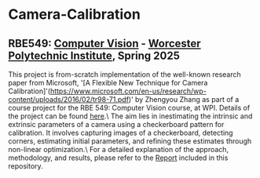 # Camera-Calibration
## RBE549: [Computer Vision](https://pear.wpi.edu/teaching/rbe549/spring2025.html) - [Worcester Polytechnic Institute](https://www.wpi.edu/), Spring 2025
This project is from-scratch implementation of the well-known research paper from Microsoft, '[A Flexible New Technique for Camera Calibration]'(https://www.microsoft.com/en-us/research/wp-content/uploads/2016/02/tr98-71.pdf)' by Zhengyou Zhang as part of a course project for the RBE 549: Computer Vision course, at WPI. Details of the project can be found [here](https://rbe549.github.io/spring2025/hw/hw1/).\\
The aim lies in inestimating the intrinsic and extrinsic parameters of a camera using a checkerboard pattern for calibration. It involves capturing images of a checkerboard, detecting corners, estimating initial parameters, and refining these estimates through non-linear optimization.\\
For a detailed explanation of the approach, methodology, and results, please refer to the [Report](https://github.com/AdiManav2102/Camera_Calibration/blob/master/Report.pdf) included in this repository.
